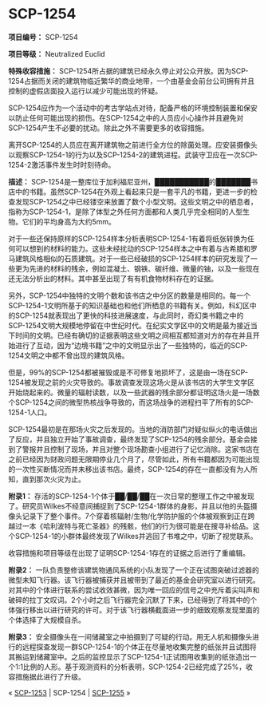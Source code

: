 # SCP-1254
                        


**项目编号：** SCP-1254

**项目等级：** Neutralized Euclid

**特殊收容措施：** SCP-1254所占据的建筑已经永久停止对公众开放。因为SCP-1254占据而关闭的建筑物临近繁华的商业地带，一个由基金会前台公司拥有并且控制的虚假店面投入运行以减少可能出现的怀疑。

SCP-1254应作为一个活动中的考古学站点对待，配备严格的环境控制装置和保安以防止任何可能出现的损伤。在SCP-1254之中的人员应小心操作并且避免对SCP-1254产生不必要的扰动。除此之外不需要更多的收容措施。

离开SCP-1254的人员应在离开建筑物之前进行全方位的除菌处理。应安装摄像头以观察SCP-1254-1的行为以及SCP-1254-2的建筑进程。武装守卫应在一次SCP-1254-2激活事件发生时时刻待命。

**描述：** SCP-1254是一整库位于加利福尼亚州，███████████的███████书店中的书籍。虽然SCP-1254在外观上看起来只是一套平凡的书籍，更进一步的检查发现SCP-1254之中已经镂空来放置了数个小型文明。这些文明之中的栖息者，指称为SCP-1254-1，是除了体型之外任何方面都和人类几乎完全相同的人型生物。它们的平均身高为大约5mm。

对于一些还保持原样的SCP-1254样本分析表明SCP-1254-1有着将纸张转换为任何可以想到的材料的能力。这些未经扰动的SCP-1254样本之中有着与古希腊和罗马建筑风格相似的石质建筑。对于一些已经破损的SCP-1254样本的研究发现了一些更为先进的材料的残余，例如混凝土、钢铁、碳纤维、微量的铀，以及一些现在还无法分析出的材料。其中甚至出现了有有机食物材料存在的证据。

另外，SCP-1254中独特的文明个数和该书店之中分区的数量是相同的。每一个SCP-1254-1文明所基于的知识基础也和他们所栖息的书籍有关。例如，科幻区中的SCP-1254就表现出了更快的科技进展速度，与此同时，奇幻类书籍之中的SCP-1254文明大规模地停留在中世纪时代。在纪实文学区中的文明是最为接近当下时间的文明。已经有确切的证据表明这些文明之间相互都知道对方的存在并且开始进行了互动，因为“边境书籍”之中的文明显示出了一些独特的，临近的SCP-1254文明之中都不曾出现的建筑风格。

但是，99%的SCP-1254都被摧毁或是不可修复地损坏了，这是由一场在SCP-1254被发现之前的火灾导致的。事故调查发现这场火是从该书店的大学生文学区开始烧起来的。微量的辐射读数，以及一些武器的残余部分都证明这场火是一场数个SCP-1254之间的微型热核战争导致的，而这场战争的进程扫平了所有的SCP-1254-1人口。

SCP-1254最初是在那场火灾之后发现的。当地的消防部门对疑似纵火的电话做出了反应，并且独立开始了事故调查，最终发现了SCP-1254的残余部分。基金会接到了警报并且控制了现场，并且对整个现场勘查小组进行了记忆消除。这家书店在之前已经因为财政问题无限期停业几个月了，尽管如此，所有书籍都因为可能出现的一次性买断情况而并未移出该书店。最终，SCP-1254的存在一直都没有为人所知，直到那次火灾为止。

**附录1：** 存活的SCP-1254-1个体于██/██/██在一次日常的整理工作之中被发现了。研究员Wilkes不经意间捕捉到了SCP-1254-1群体的身影，并且以他的头盔摄像头记录下了整个事件。7个穿着核辐射/生物/化学防护服的个体被观察到正在跨越过一本《哈利波特与死亡圣器》的残骸，他们的行为很可能是在搜寻补给品。这个SCP-1254-1的小群体最终发现了Wilkes并逃回了书堆之中，切断了视觉联系。

收容措施和项目等级在出现了证明SCP-1254-1存在的证据之后进行了重编辑。

**附录2：** 一队负责整修该建筑物通风系统的小队发现了一个正在试图突破过滤器的微型未知飞行器。该飞行器被捕获并且被带到了最近的基金会研究室以进行研究。对其中的个体进行联系的尝试收效甚微，因为唯一回应的信号之中充斥着尖叫声和破碎的拉丁文叹词。2个小时之后飞行器完全沉默了下来，已经得到了将其中的个体强行移出以进行研究的许可。对于该飞行器横截面进一步的细致观察发现里面的个体选择了大规模自杀。

**附录3：** 安全摄像头在一间储藏室之中拍摄到了可疑的行动。用无人机和摄像头进行的远程探查发现一群SCP-1254-1的个体正在尽量地收集完整的纸张并且试图将其搬运到储藏室中。之后的监控显示了SCP-1254-1正试图用收集到的纸张造出一个1:1比例的人形。基于观测资料的分析表明，SCP-1254-2已经完成了25%，收容措施据此进行了升级。



« [SCP-1253](/scp-1253) | SCP-1254 | <a shape='rect' class='newpage' href='/scp-1255'>SCP-1255</a> »





                    